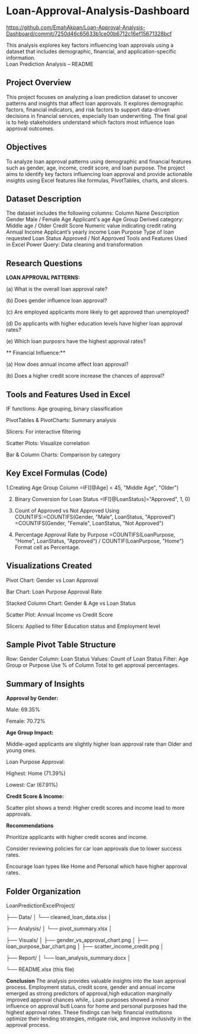 # Loan-Approval-Analysis-Dashboard

https://github.com/EmahAkpan/Loan-Approval-Analysis-Dashboard/commit/7250d46c65633b1ce00b6712c16ef15671328bcf

This analysis explores key factors influencing loan approvals using a dataset that includes demographic, financial, and application-specific information.  
 Loan Prediction Analysis – README

## Project Overview
This project focuses on analyzing a loan prediction dataset to uncover patterns and insights that affect loan approvals. It explores demographic factors, financial indicators, and risk factors to support data-driven decisions in financial services, especially loan underwriting. The final goal is to help stakeholders understand which factors most influence loan approval outcomes.

## Objectives
To analyze loan approval patterns using demographic and financial features such as gender, age, income, credit score, and loan purpose. The project aims to identify key factors influencing loan approval and provide actionable insights using Excel features like formulas, PivotTables, charts, and slicers.

## Dataset Description
The dataset includes the following columns:
Column Name	Description
Gender	Male / Female
Age	Applicant's age
Age Group	Derived category: Middle age / Older
Credit Score	Numeric value indicating credit rating
Annual Income	Applicant’s yearly income
Loan Purpose	Type of loan requested
Loan Status	Approved / Not Approved
Tools and Features Used in Excel
Power Query: Data cleaning and transformation

## Research Questions

 **LOAN APPROVAL PATTERNS:**

(a) What is the overall loan approval rate?

(b) Does gender influence loan approval?

(c) Are employed applicants more likely to get approved than unemployed?

(d) Do applicants with higher education levels have higher loan approval rates?

(e) Which loan purposrs have the highest approval rates?

** Financial Influence:**
 
(a) How does annual income affect loan approval?

(b) Does a higher credit score increase the chances of approval?

## Tools and Features Used in Excel

IF functions: Age grouping, binary classification

PivotTables & PivotCharts: Summary analysis

Slicers: For interactive filtering

Scatter Plots: Visualize correlation

Bar & Column Charts: Comparison by category

## Key Excel Formulas (Code)
 
1.Creating Age Group Column
=IF([@Age] < 45, "Middle Age", "Older")

2. Binary Conversion for Loan Status
=IF([@LoanStatus]="Approved", 1, 0)

3. Count of Approved vs Not Approved
Using COUNTIFS:=COUNTIFS(Gender, "Male", LoanStatus, "Approved")
=COUNTIFS(Gender, "Female", LoanStatus, "Not Approved")

4. Percentage Approval Rate by Purpose
=COUNTIFS(LoanPurpose, "Home", LoanStatus, "Approved") / COUNTIF(LoanPurpose, "Home")
Format cell as Percentage.

## Visualizations Created

Pivot Chart: Gender vs Loan Approval

Bar Chart: Loan Purpose Approval Rate

Stacked Column Chart: Gender & Age vs Loan Status

Scatter Plot: Annual Income vs Credit Score

Slicers: Applied to filter Education status and Employment level

## Sample Pivot Table Structure

Row: Gender
Column: Loan Status
Values: Count of Loan Status
Filter: Age Group or Purpose
Use % of Column Total to get approval percentages.

## Summary of Insights

**Approval by Gender:**

Male: 69.35%

Female: 70.72%

**Age Group Impact:**

Middle-aged applicants are slightly higher loan approval rate than Older and young ones.

Loan Purpose Approval:

Highest: Home (71.39%)

Lowest: Car (67.91%)

**Credit Score & Income:**

Scatter plot shows a trend: Higher credit scores and income lead to more approvals.

**Recommendations**

Prioritize applicants with higher credit scores and income.

Consider reviewing policies for car loan approvals due to lower success rates.

Encourage loan types like Home and Personal which have higher approval rates.

## Folder Organization

LoanPredictionExcelProject/


├── Data/
│   └── cleaned_loan_data.xlsx
│

├── Analysis/
│   └── pivot_summary.xlsx
│

├── Visuals/
│   ├── gender_vs_approval_chart.png
│   ├── loan_purpose_bar_chart.png
│   ├── scatter_income_credit.png
│

├── Report/
│   └── loan_analysis_summary.docx
│

└── README.xlsx (this file)


**Conclusion**
The analysis provides valuable insights into the loan approval process. Employment status, credit score, gender and annual income emerged as strong predictors of approval,high education marginally improved approval chances while,. Loan purposes showed a minor influence on approval butl Loans for home and personal purposes had the highest approval rates. These findings can help financial institutions optimize their lending strategies, mitigate risk, and improve inclusivity in the approval process.


